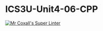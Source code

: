 # ICS3U-Unit4-06-CPP

[![Mr Coxall's Super Linter](https://github.com/Feyi-Akomolafe/ICS3U-Unit4-06-CPP/workflows/Mr%20Coxall's%20Super%20Linter/badge.svg)](https://github.com/Feyi-Akomolafe/Feyi-Akomolafe/ICS3U-Unit4-06-CPP/actions/)

